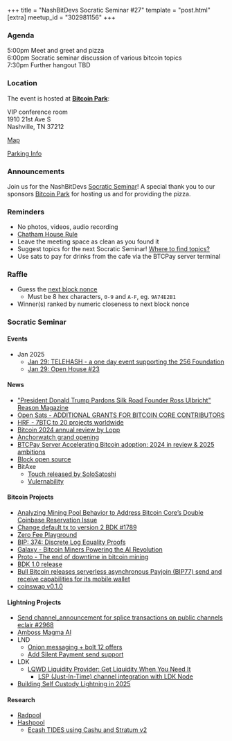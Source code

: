 +++
title = "NashBitDevs Socratic Seminar #27"
template = "post.html"
[extra]
meetup_id = "302981156"
+++

### Agenda
 
5:00pm Meet and greet and pizza  
6:00pm Socratic seminar discussion of various bitcoin topics   
7:30pm Further hangout TBD

### Location

The event is hosted at [**Bitcoin Park**](https://bitcoinpark.com):

VIP conference room   
1910 21st Ave S  
Nashville, TN  37212  

[Map](https://www.google.com/maps/place/1910+21st+Ave+S,+Nashville,+TN+37212/@36.1347819,-86.8029863,17z/data=!3m1!4b1!4m5!3m4!1s0x8864669fea1ce71d:0xdc34986293b94f39!8m2!3d36.1347819!4d-86.8007923)  

[Parking Info](/about/bitcoinpark-parking)  

### Announcements

Join us for the NashBitDevs [Socratic Seminar](/about)! A special thank you to our 
sponsors [Bitcoin Park](https://bitcoinpark.co/) for hosting us and for providing the pizza. 

### Reminders

  - No photos, videos, audio recording
  - [Chatham House Rule](https://www.chathamhouse.org/about-us/chatham-house-rule)
  - Leave the meeting space as clean as you found it
  - Suggest topics for the next Socratic Seminar! [Where to find topics?](/about/find-topics)
  - Use sats to pay for drinks from the cafe via the BTCPay server terminal

### Raffle

  - Guess the [next block nonce](https://nonce.notmandatory.org/)
    - Must be 8 hex characters, `0-9` and `A-F`, eg. `9A74E2B1`
  - Winner(s) ranked by numeric closeness to next block nonce

### Socratic Seminar

#### Events

- Jan 2025
  - [Jan 29: TELEHASH - a one day event supporting the 256 Foundation](https://www.meetup.com/bitcoinpark/events/302955603/)
  - [Jan 29: Open House #23](https://www.meetup.com/bitcoinpark/events/302981308/)

#### News

- ["President Donald Trump Pardons Silk Road Founder Ross Ulbricht" Reason Magazine](https://reason.com/2025/01/21/president-donald-trump-pardons-silk-road-founder-ross-ulbricht/)
- [Open Sats - ADDITIONAL GRANTS FOR BITCOIN CORE CONTRIBUTORS](https://opensats.org/blog/more-for-core)
- [HRF - 7BTC to 20 projects worldwide](https://bitcoinmagazine.com/business/human-rights-foundation-donates-700000000-satoshis-to-fund-bitcoin-development-and-projects)
- [Bitcoin 2024 annual review by Lopp](https://blog.lopp.net/bitcoin-2024-annual-review/)
- [Anchorwatch grand opening](https://www.anchorwatch.com)
- [BTCPay Server Accelerating Bitcoin adoption: 2024 in review & 2025 ambitions](https://x.com/BtcpayServer/status/1882090312652255635)
- [Block open source](https://block.xyz/open-source)
- BitAxe
  - [Touch released by SoloSatoshi](https://www.solosatoshi.com/product/bitaxe-touch/)
  - [Vulernability](https://www.nobsbitcoin.com/bitaxe-firmware-esp-miner-v2-5-0/)

#### Bitcoin Projects

- [Analyzing Mining Pool Behavior to Address Bitcoin Core’s Double Coinbase Reservation Issue](https://delvingbitcoin.org/t/analyzing-mining-pool-behavior-to-address-bitcoin-cores-double-coinbase-reservation-issue/1351)
- [Change default tx to version 2 BDK #1789](https://github.com/bitcoindevkit/bdk/pull/1789)
- [Zero Fee Playground](https://supertestnet.github.io/zero_fee_playground/)
- [BIP: 374: Discrete Log Equality Proofs](https://github.com/bitcoin/bips/blob/master/bip-0374.mediawiki)
- [Galaxy - Bitcoin Miners Powering the AI Revolution](https://www.galaxy.com/insights/research/bitcoin-mining-ai-revolution/)
- [Proto - The end of downtime in bitcoin mining](https://www.mining.build/blog/the-end-of-downtime/)
- [BDK 1.0 release](https://github.com/bitcoindevkit/bdk/releases/tag/wallet-1.0.0)
- [Bull Bitcoin releases serverless asynchronous Payjoin (BIP77) send and receive capabilities for its mobile wallet](https://www.bullbitcoin.com/blog/bull-bitcoin-wallet-payjoin)
- [coinswap v0.1.0](https://github.com/citadel-tech/coinswap/releases/tag/v0.1.0)

#### Lightning Projects

- [Send channel_announcement for splice transactions on public channels eclair #2968](https://github.com/ACINQ/eclair/pull/2968)
- [Amboss Magma AI](https://bitcoinnews.com/interviews/amboss-magma-ai-smarter-channel-management/)
- LND
  - [Onion messaging + bolt 12 offers](https://github.com/lightningnetwork/lnd/pull/9369)
  - [Add Silent Payment send support](https://github.com/lightningnetwork/lnd/pull/9398)
- LDK
  - [LQWD Liquidity Provider: Get Liquidity When You Need It](https://lightningdevkit.org/blog/lqwd-liquidity-provider-get-liquidity-when-you-need-it/)
    - [LSP (Just-In-Time) channel integration with LDK Node](https://www.youtube.com/watch?v=-OBKmaxH-yI)
- [Building Self Custody Lightning in 2025](https://sats.build/self-custody-lightning-2025/)

#### Research

- [Radpool](https://www.radpool.xyz/1/index.html)
- [Hashpool](https://github.com/vnprc/hashpool)
  - [Ecash TIDES using Cashu and Stratum v2](https://delvingbitcoin.org/t/ecash-tides-using-cashu-and-stratum-v2/870/32)
